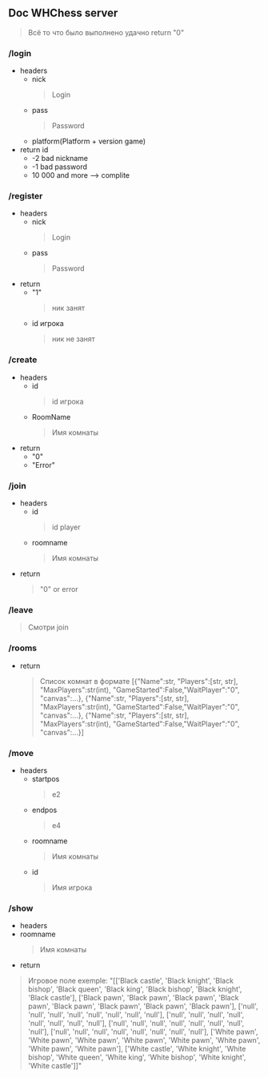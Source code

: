 ## Doc WHChess server

> Всё то что было выполнено удачно return "0"

### /login
  * headers
    * nick 
        > Login
    * pass 
        > Password
    * platform(Platform + version game)
  * return id 
    * -2 bad nickname
    * -1 bad password
    * 10 000 and more --> complite
### /register
  * headers
    * nick 
        > Login
    * pass 
        > Password
  * return
    * "1"
      > ник занят
    * id игрока
      > ник не занят
### /create
  * headers
    * id
      > id игрока
    * RoomName
      > Имя комнаты
  * return
    * "0"
    * "Error"
### /join
  * headers
    * id
      >id player
    * roomname
      >Имя комнаты
  * return
    > "0" or error
### /leave
  > Смотри join
### /rooms
  * return
    > Список комнат в формате
      > [{"Name":str, "Players":[str, str], "MaxPlayers":str(int), "GameStarted":False,"WaitPlayer":"0", "canvas":...},
      > {"Name":str, "Players":[str, str], "MaxPlayers":str(int), "GameStarted":False,"WaitPlayer":"0", "canvas":...},
      > {"Name":str, "Players":[str, str], "MaxPlayers":str(int), "GameStarted":False,"WaitPlayer":"0", "canvas":...}]
### /move
  * headers
    * startpos
      > e2
    * endpos
      > e4
    * roomname
      > Имя комнаты
    * id
      > Имя игрока
### /show
 * headers
  * roomname
    >Имя комнаты
 * return
  > Игровое поле
  > exemple:
  > "[['Black castle', 'Black knight', 'Black bishop', 'Black queen', 'Black king', 'Black bishop', 'Black knight', 'Black castle'], ['Black pawn', 'Black pawn', 'Black pawn', 'Black pawn', 'Black pawn', 'Black pawn', 'Black pawn', 'Black pawn'], ['null', 'null', 'null', 'null', 'null', 'null', 'null', 'null'], ['null', 'null', 'null', 'null', 'null', 'null', 'null', 'null'], ['null', 'null', 'null', 'null', 'null', 'null', 'null', 'null'], ['null', 'null', 'null', 'null', 'null', 'null', 'null', 'null'], ['White pawn', 'White pawn', 'White pawn', 'White pawn', 'White pawn', 'White pawn', 'White pawn', 'White pawn'], ['White castle', 'White knight', 'White bishop', 'White queen', 'White king', 'White bishop', 'White knight', 'White castle']]"
